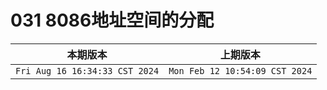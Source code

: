 # 031 8086地址空间的分配

|本期版本| 上期版本
|:---:|:---:
`Fri Aug 16 16:34:33 CST 2024` | `Mon Feb 12 10:54:09 CST 2024`